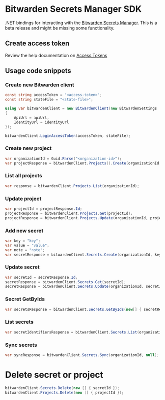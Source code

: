 # Bitwarden Secrets Manager SDK

.NET bindings for interacting with the [Bitwarden Secrets Manager]. This is a beta release and might be missing some functionality.

## Create access token

Review the help documentation on [Access Tokens]

## Usage code snippets

### Create new Bitwarden client

```csharp
const string accessToken = "<access-token>";
const string stateFile = "<state-file>";

using var bitwardenClient = new BitwardenClient(new BitwardenSettings
{
    ApiUrl = apiUrl,
    IdentityUrl = identityUrl
});

bitwardenClient.LoginAccessToken(accessToken, stateFile);
```

### Create new project

```csharp
var organizationId = Guid.Parse("<organization-id>");
var projectResponse = bitwardenClient.Projects().Create(organizationId, "TestProject");
```

### List all projects

```csharp
var response = bitwardenClient.Projects.List(organizationId);
```

### Update project

```csharp
var projectId = projectResponse.Id;
projectResponse = bitwardenClient.Projects.Get(projectId);
projectResponse = bitwardenClient.Projects.Update(organizationId, projectId, "TestProjectUpdated");
```

### Add new secret

```csharp
var key = "key";
var value = "value";
var note = "note";
var secretResponse = bitwardenClient.Secrets.Create(organizationId, key, value, note, new[] { projectId });
```

### Update secret
```csharp
var secretId = secretResponse.Id;
secretResponse = bitwardenClient.Secrets.Get(secretId);
secretResponse = bitwardenClient.Secrets.Update(organizationId, secretId, "key2", "value2", "note2", new[] { projectId });
```

### Secret GetByIds

```csharp
var secretsResponse = bitwardenClient.Secrets.GetByIds(new[] { secretResponse.Id });
```

### List secrets

```csharp
var secretIdentifiersResponse = bitwardenClient.Secrets.List(organizationId);
```

### Sync secrets

```csharp
var syncResponse = bitwardenClient.Secrets.Sync(organizationId, null);
```

# Delete secret or project

```csharp
bitwardenClient.Secrets.Delete(new [] { secretId });
bitwardenClient.Projects.Delete(new [] { projectId });
```

[Access Tokens]: https://bitwarden.com/help/access-tokens/
[Bitwarden Secrets Manager]: https://bitwarden.com/products/secrets-manager/

